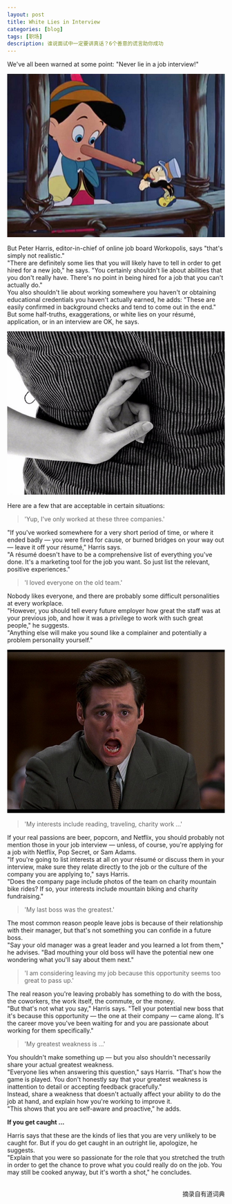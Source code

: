 ```yaml
---
layout: post
title: White Lies in Interview
categories: [blog]
tags: [职场]
description: 谁说面试中一定要讲真话？6个善意的谎言助你成功
---
```

We've all been warned at some point: "Never lie in a job interview!"<br/>

![img01](/images/lie-in-interview/img01.jpg)

But Peter Harris, editor-in-chief of online job board Workopolis, says "that's simply not realistic."<br/>
"There are definitely some lies that you will likely have to tell in order to get hired for a new job," he says. "You certainly shouldn't lie about abilities that you don't really have. There's no point in being hired for a job that you can't actually do."<br/>
You also shouldn't lie about working somewhere you haven't or obtaining educational credentials you haven't actually earned, he adds: "These are easily confirmed in background checks and tend to come out in the end."<br/>
But some half-truths, exaggerations, or white lies on your résumé, application, or in an interview are OK, he says.<br/>

![img02](/images/lie-in-interview/img02.jpg)

Here are a few that are acceptable in certain situations:

> 'Yup, I've only worked at these three companies.' 

"If you've worked somewhere for a very short period of time, or where it ended badly — you were fired for cause, or burned bridges on your way out — leave it off your résumé," Harris says.<br/>
"A résumé doesn't have to be a comprehensive list of everything you've done. It's a marketing tool for the job you want. So just list the relevant, positive experiences."<br/>

> 'I loved everyone on the old team.'

Nobody likes everyone, and there are probably some difficult personalities at every workplace.<br/>
"However, you should tell every future employer how great the staff was at your previous job, and how it was a privilege to work with such great people," he suggests.<br/>
"Anything else will make you sound like a complainer and potentially a problem personality yourself."<br/>

![img03](/images/lie-in-interview/img03.jpg)

> 'My interests include reading, traveling, charity work ...'

If your real passions are beer, popcorn, and Netflix, you should probably not mention those in your job interview — unless, of course, you're applying for a job with Netflix, Pop Secret, or Sam Adams.<br/>
"If you're going to list interests at all on your résumé or discuss them in your interview, make sure they relate directly to the job or the culture of the company you are applying to," says Harris. <br/>
"Does the company page include photos of the team on charity mountain bike rides? If so, your interests include mountain biking and charity fundraising."<br/>

> 'My last boss was the greatest.'

The most common reason people leave jobs is because of their relationship with their manager, but that's not something you can confide in a future boss.<br/>
"Say your old manager was a great leader and you learned a lot from them," he advises. "Bad mouthing your old boss will have the potential new one wondering what you'll say about them next."<br/>

> 'I am considering leaving my job because this opportunity seems too great to pass up.'

The real reason you're leaving probably has something to do with the boss, the coworkers, the work itself, the commute, or the money.<br/>
"But that's not what you say," Harris says. "Tell your potential new boss that it's because this opportunity — the one at their company — came along. It's the career move you've been waiting for and you are passionate about working for them specifically."<br/>

> 'My greatest weakness is ...'

You shouldn't make something up — but you also shouldn't necessarily share your actual greatest weakness.<br/>
"Everyone lies when answering this question," says Harris. "That's how the game is played. You don't honestly say that your greatest weakness is inattention to detail or accepting feedback gracefully."<br/>
Instead, share a weakness that doesn't actually affect your ability to do the job at hand, and explain how you're working to improve it.<br/>
"This shows that you are self-aware and proactive," he adds.<br/>

<b>If you get caught ...</b>

Harris says that these are the kinds of lies that you are very unlikely to be caught for. But if you do get caught in an outright lie, apologize, he suggests.<br/>
"Explain that you were so passionate for the role that you stretched the truth in order to get the chance to prove what you could really do on the job. You may still be cooked anyway, but it's worth a shot," he concludes.<br/>
<br/>

<div align="right">摘录自有道词典</div>